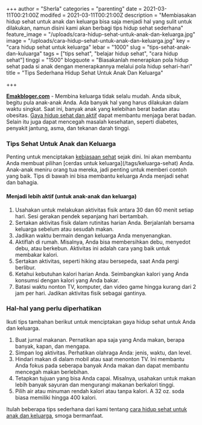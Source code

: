 +++
author = "Sherla"
categories = "parenting"
date = 2021-03-11T00:21:00Z
modifed = 2021-03-11T00:21:00Z
description = "Membiasakan hidup sehat untuk anak dan keluarga bisa saja menjadi hal yang sulit untuk dilakukan, namun disini kami akan berbagi tips hidup sehat sederhana"
feature_image = "/uploads/cara-hidup-sehat-untuk-anak-dan-keluarga.jpg"
image = "/uploads/cara-hidup-sehat-untuk-anak-dan-keluarga.jpg"
key = "cara hidup sehat untuk keluarga"
lebar = "1000"
slug = "tips-sehat-anak-dan-kuluarga"
tags = ["tips sehat", "belajar hidup sehat", "cara hidup sehat"]
tinggi = "1500"
blogquote = "Biasakanlah menerapkan pola hidup sehat pada si anak dengan menerapkannya melalui pola hidup sehari-hari"
title = "Tips Sederhana Hidup Sehat Untuk Anak Dan Keluarga"

+++

[**Emakbloger.com**](/) - Membina keluarga tidak selalu mudah. Anda sibuk, begitu pula anak-anak Anda. Ada banyak hal yang harus dilakukan dalam waktu singkat. Saat ini, banyak anak yang kelebihan berat badan atau obesitas. [Gaya hidup sehat dan aktif](/tags/tips-sehat) dapat membantu menjaga berat badan. Selain itu juga dapat mencegah masalah kesehatan, seperti diabetes, penyakit jantung, asma, dan tekanan darah tinggi.

### Tips Sehat Untuk Anak dan Keluarga

Penting untuk menciptakan [kebiasaan sehat](/tags/belajar-hidup-sehat) sejak dini. Ini akan membantu Anda membuat pilihan \[cerdas untuk keluarga\](/tags/keluarga-sehat) Anda. Anak-anak meniru orang tua mereka, jadi penting untuk memberi contoh yang baik. Tips di bawah ini bisa membantu keluarga Anda menjadi sehat dan bahagia.

#### Menjadi lebih aktif (untuk anak-anak dan keluarga)

1. Usahakan untuk melakukan aktivitas fisik antara 30 dan 60 menit setiap hari. Sesi gerakan pendek sepanjang hari bertambah.
2. Sertakan aktivitas fisik dalam rutinitas harian Anda. Berjalanlah bersama keluarga sebelum atau sesudah makan.
3. Jadikan waktu bermain dengan keluarga Anda menyenangkan.
4. Aktiflah di rumah. Misalnya, Anda bisa membersihkan debu, menyedot debu, atau berkebun. Aktivitas ini adalah cara yang baik untuk membakar kalori.
5. Sertakan aktivitas, seperti hiking atau bersepeda, saat Anda pergi berlibur.
6. Ketahui kebutuhan kalori harian Anda. Seimbangkan kalori yang Anda konsumsi dengan kalori yang Anda bakar.
7. Batasi waktu nonton TV, komputer, dan video game hingga kurang dari 2 jam per hari. Jadikan aktivitas fisik sebagai gantinya.

### Hal-hal yang perlu diperhatikan

Ikuti tips tambahan berikut untuk menciptakan gaya hidup sehat untuk Anda dan keluarga.

1. Buat jurnal makanan. Pernatikan apa saja yang Anda makan, berapa banyak, kapan, dan mengapa.
2. Simpan log aktivitas. Perhatikan olahraga Anda: jenis, waktu, dan level.
3. Hindari makan di dalam mobil atau saat menonton TV. Ini membantu Anda fokus pada seberapa banyak Anda makan dan dapat membantu mencegah makan berlebihan.
4. Tetapkan tujuan yang bisa Anda capai. Misalnya, usahakan untuk makan lebih banyak sayuran dan mengurangi makanan berkalori tinggi.
5. Pilih air atau minuman rendah kalori atau tanpa kalori. A 32 oz. soda biasa memiliki hingga 400 kalori.

Itulah beberapa tips sederhana dari kami tentang [cara hidup sehat untuk anak dan keluarga](/tags/cara-hidup-sehat), smoga bermanfaat.
